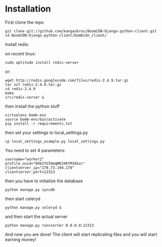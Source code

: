 # Installation

First clone the repo

	git clone git://github.com/kangasbros/BoomCDN-Django-python-client.git
	cd BoomCDN-Django-python-client/bombcdn_client/

Install redis:

on recent linux:

	sudo aptitude install redis-server

or:

	wget http://redis.googlecode.com/files/redis-2.4.9.tar.gz
	tar xzf redis-2.4.9.tar.gz
	cd redis-2.4.9
	make
	src/redis-server &

then install the python stuff

	virtualenv bomb-env
	source bomb-env/bin/activate
	pip install -r requirements.txt

then set your settings to local_settings.py

	cp local_settings_example.py local_settings.py

You need to set 4 parameters:

	username="worker2"
	profile_uuid="KKb1TGTmmqMK2XKYM34kzc"
	clientserver_ip="178.73.194.178"
	clientserver_port=12313

then you have to initialize the database

	python manage.py syncdb

then start celeryd

	python manage.py celeryd &

and then start the actual server

	python manage.py runcserver 0.0.0.0:12313

And now you are done! The client will start replicating files and you will start earning money!

